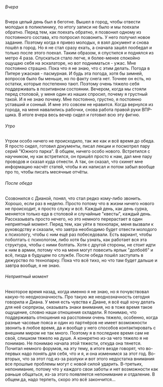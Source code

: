 ###### Вчера
Вчера целый день был в беготне. Вышел в город, чтобы отвести молодых в поликлинику, по итогу записи не было и мы поехали обратно. Перед тем, как поехать обратно, я позвонил одному из постоянного состава, кто попросил позвонить.
У него получил новое задание. Поэтому когда я привез молодых, я взял документ и снова пошёл в город. Но я не стал сразу ехать, а сначала зашёл пообедал и только после этого поехал. 
Таким образом, я спустился и поднялся из метро 4 раза. Спускаться стало легче, я более-менее спокойно ощущаю себя на эскалаторе, но вот подниматься - ужас. Мне постоянно страшно. Пока что я не знаю, что с этим делать.
Погода в Питере ужасная - пасмурная. И будь эта погода, хотя бы зимней, вопросов было бы меньше, но по факту снега нет. Точнее он есть, но остатки, которые постепенно тают. Поэтому очень тяжело себя поддерживать в позитивном состоянии.
Вечером, когда мы стояли перед столовой, у меня один из наших спросил, почему я грустный такой. И я не знаю почему. Мне постоянно, грустно, я постоянно уставший и сонный. И мне это совсем не нравится. 
Когда вернулся из города, на меня навалились рабочки, снова работа правой руки ВПР-щика. В итоге вчера весь вечер сидел и готовил всю эту фигню. 
###### Утро
Утром особо ничего не происходило, так же как и всё время до обеда. Я просто сидел, готовил документы, писал лекции и посмотрел пару серий "Южного парка". В общем, ничего особо нового.
Встретился с научником, ну как встретился, он пришёл просто к нам, дал мне пару проводов и сказал куда отнести. А так, он сказал, что скинет мне информацию насчёт статей, чтобы я их написал и потом забыл вообще про то, чтобы писать месячные отчёты.
###### После обеда
Созвонился с Дианой, понял, что стал редко кому-либо звонить. Хорошо, если раз в неделю. Просто потому что в жизни ничего нового не происходит, я просто служу и всё. Каждый день, как день сурка, меняется только еда в столовой и случайные "квесты", каждый день. 
Рассказывать просто нечего, но это немного перерастает в один неприятный момент.
Перед тем, как уйти в технопарк, меня вызвали к руководству и сказали, что завтра необходимо будет отвести молодого к психологу, чтобы с ним ещё раз побеседовали. Есть вариант, чтобы поболтать с психологом, либо хотя бы узнать, как работает вся эта структура, чтобы с ними болтать. Хотя с другой стороны, не стоит идти к ним в армии, потому что на меня могут повесить ярлык "долбоёб" и всё, пизда в будущем по службе. 
После обеда пошёл заступать в дежурство по технопарку. Пока что всё тихо, но что там будет дальше и завтра вообще, я не знаю.
###### Неприятный момент
Некоторое время назад, когда именно я не знаю, но я почувствовал какую-то неоднозначность. Про такую же неоднозначность сегодня говорила и Диана. 
У меня есть чувства к Диане, я всё ещё хочу делать для неё сюрпризы, оказывать знаки внимания, но в тоже время такое ощущение, словно наши отношения охладели. Я понимаю, что поддерживать отношения на расстоянии очень тяжело, особенно, когда разные часовые пояса и один из партнёров не имеет возможности звонить в любое время, да и вообще у него способов контактировать с внешним миром не так много.
Поэтому я в последнее время сам не свой, слишком тяжело на душе. А конкретно из-за чего тяжело я не понимаю. Не понимаю начала этой тяжести, откуда она тянется.
Почитал немного форумов, на эту тему, в итоге везде говорят, что во-первых надо понять для себя, что и я, и она изменимся за этот год. Во-вторых, что за этот год из-за разлуки и вот этого недостатка внимания все прошлые проблемы могут с новой силой ударить. В-третьих, непонимание, потому что у каждого свои заботы и нет возможности как раньше общаться, из-за этого появляется непонимание и отдаление. 
В общем да, надо терпеть, скоро это всё закончится...
